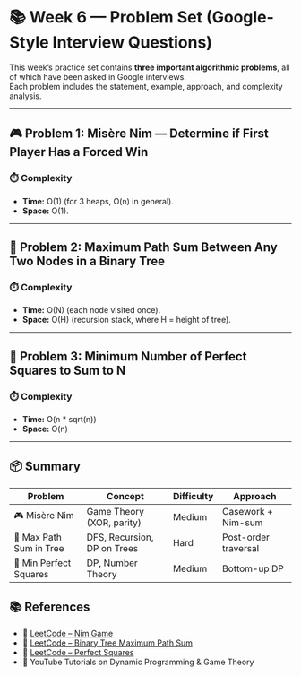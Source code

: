 # 📚 Week 6 — Problem Set (Google-Style Interview Questions)

This week’s practice set contains **three important algorithmic problems**, all of which have been asked in Google interviews.  
Each problem includes the statement, example, approach, and complexity analysis.  

---

## 🎮 Problem 1: Misère Nim — Determine if First Player Has a Forced Win

### ⏱️ Complexity
- **Time:** O(1) (for 3 heaps, O(n) in general).  
- **Space:** O(1).  

---

## 🌳 Problem 2: Maximum Path Sum Between Any Two Nodes in a Binary Tree

### ⏱️ Complexity
- **Time:** O(N) (each node visited once).  
- **Space:** O(H) (recursion stack, where H = height of tree).  

---

## 🔢 Problem 3: Minimum Number of Perfect Squares to Sum to N

### ⏱️ Complexity
- **Time:** O(n * sqrt(n))  
- **Space:** O(n)  

---

## 📦 Summary
| Problem | Concept | Difficulty | Approach |
|---------|---------|------------|----------|
| 🎮 Misère Nim | Game Theory (XOR, parity) | Medium | Casework + Nim-sum |
| 🌳 Max Path Sum in Tree | DFS, Recursion, DP on Trees | Hard | Post-order traversal |
| 🔢 Min Perfect Squares | DP, Number Theory | Medium | Bottom-up DP |
## 📚 References
- 📖 [LeetCode – Nim Game](https://leetcode.com/problems/nim-game/)  
- 📖 [LeetCode – Binary Tree Maximum Path Sum](https://leetcode.com/problems/binary-tree-maximum-path-sum/)  
- 📖 [LeetCode – Perfect Squares](https://leetcode.com/problems/perfect-squares/)  
- 🎥 YouTube Tutorials on Dynamic Programming & Game Theory  
